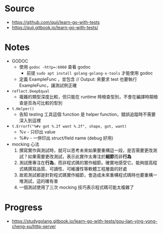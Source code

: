 # Source
- https://github.com/quii/learn-go-with-tests
- https://quii.gitbook.io/learn-go-with-tests/

# Notes
- GODOC
    - 使用 `godoc -http=:6060` 查看 godoc 
        - 前提 `sudo apt install golang-golang-x-tools` 才能使用 godoc
    - 定義 ExampleFunc ，並包含 // Output: 來要求 test 也要執行 ExampleFunc，讓測試例正確
- `reflect.DeepEqual`
    - 複雜的類型深度比較，但只能在 runtime 時檢查型別，不會在編譯時期檢查是否為可比較的型別
- `t.Helper()`
    - 告知 testing 工具這個 function 是 helper function，錯誤追蹤時不需要深入到這裡
- `t.Errorf("%#v got %.2f want %.2f", shape, got, want)`
    - %v - 只印出 value
    - %#v - 一併印出 struct/field name (debug 好用)
- mocking 心法
    1. 撰寫實作與測試時，就可以思考未來如果要重構這一段，是否需要更改測試？如果需要更改測試，表示此實作太專注於**細節**而非**行為**
    2. 測試應專注在**行為**，而非程式碼的實作細節。確實地感受它。能夠提高程式碼撰寫品質、可讀性、可維護性等軟體工程層面的好處
    3. 故若測試都是針對程式碼實作細節，會造成未來重構程式碼時也要重構一堆測試，這的確有害
    4. 一個測試使用了三次 mocking 技巧表示程式碼可能太複雜了
    

# Progress
- https://studygolang.gitbook.io/learn-go-with-tests/gou-jian-ying-yong-cheng-xu/http-server

